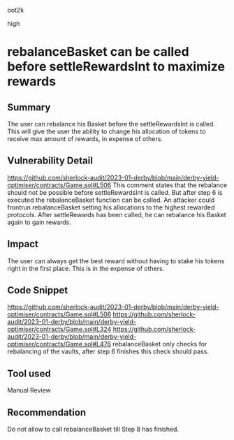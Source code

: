 oot2k

high

# rebalanceBasket can be called before settleRewardsInt to maximize rewards

## Summary
The user can rebalance his Basket before the settleRewardsInt is called. This will give the user the ability to change his allocation of tokens to receive max amount of rewards, in expense of others.
## Vulnerability Detail
https://github.com/sherlock-audit/2023-01-derby/blob/main/derby-yield-optimiser/contracts/Game.sol#L506
This comment states that the rebalance should not be possible before settleRewardsInt is called.
But after step 6 is executed the rebalanceBasket function can be called.
An attacker could  frontrun rebalanceBasket setting his allocations to the highest rewarded protocols.
After settleRewards has been called, he can rebalance his Basket again to gain rewards.

## Impact
The user can always get the best reward without having to stake his tokens right in the first place.
This is in the expense of others.
## Code Snippet
https://github.com/sherlock-audit/2023-01-derby/blob/main/derby-yield-optimiser/contracts/Game.sol#L506
https://github.com/sherlock-audit/2023-01-derby/blob/main/derby-yield-optimiser/contracts/Game.sol#L324
https://github.com/sherlock-audit/2023-01-derby/blob/main/derby-yield-optimiser/contracts/Game.sol#L476
rebalanceBasket only checks for rebalancing of the vaults, after step 6 finishes this check should pass.
 
## Tool used

Manual Review

## Recommendation
Do not allow to call rebalanceBasket till Step 8 has finished. 